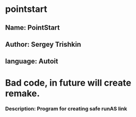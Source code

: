 # pointstart
<h2>Name: PointStart</h2>
<h2>Author: Sergey Trishkin</h2>
<h2>language: Autoit</h2>
<h1>Bad code, in future will create remake.</h1>
<h3>Description: Program for creating safe runAS link</h2>
